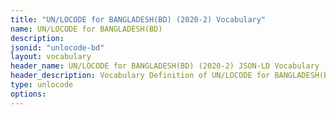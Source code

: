 ```yaml
---
title: "UN/LOCODE for BANGLADESH(BD) (2020-2) Vocabulary"
name: UN/LOCODE for BANGLADESH(BD) 
description: 
jsonid: "unlocode-bd"
layout: vocabulary
header_name: UN/LOCODE for BANGLADESH(BD) (2020-2) JSON-LD Vocabulary
header_description: Vocabulary Definition of UN/LOCODE for BANGLADESH(BD) (2020-2) semantics in HTML format. JSON-LD format is available at [unlocode-bd.jsonld](/vocabulary/unlocode-bd.jsonld)
type: unlocode
options:
---
```

